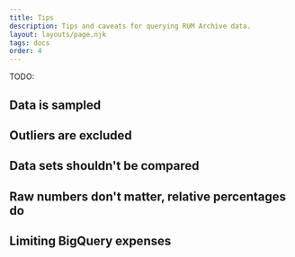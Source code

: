 ```yaml
---
title: Tips
description: Tips and caveats for querying RUM Archive data.
layout: layouts/page.njk
tags: docs
order: 4
---
```


TODO:

## Data is sampled

## Outliers are excluded

## Data sets shouldn't be compared

## Raw numbers don't matter, relative percentages do

## Limiting BigQuery expenses
